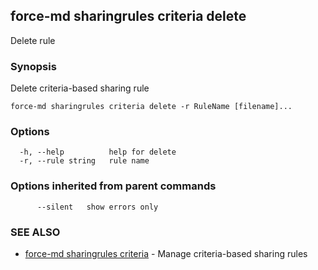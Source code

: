 ## force-md sharingrules criteria delete

Delete rule

### Synopsis

Delete criteria-based sharing rule

```
force-md sharingrules criteria delete -r RuleName [filename]...
```

### Options

```
  -h, --help          help for delete
  -r, --rule string   rule name
```

### Options inherited from parent commands

```
      --silent   show errors only
```

### SEE ALSO

* [force-md sharingrules criteria](force-md_sharingrules_criteria.md)	 - Manage criteria-based sharing rules

